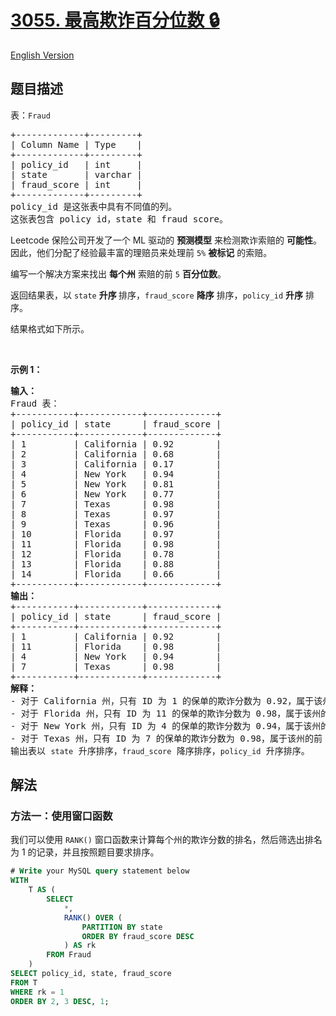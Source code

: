 # [3055. 最高欺诈百分位数 🔒](https://leetcode.cn/problems/top-percentile-fraud)

[English Version](/solution/3000-3099/3055.Top%20Percentile%20Fraud/README_EN.md)

<!-- tags:数据库 -->

<!-- difficulty:中等 -->

## 题目描述

<!-- 这里写题目描述 -->

<p>表：<code>Fraud</code></p>

<pre>
+-------------+---------+
| Column Name | Type    |
+-------------+---------+
| policy_id   | int     |
| state       | varchar |
| fraud_score | int     |
+-------------+---------+
policy_id 是这张表中具有不同值的列。
这张表包含 policy id，state 和 fraud score。
</pre>

<p>Leetcode 保险公司开发了一个 ML 驱动的 <strong>预测模型</strong> 来检测欺诈索赔的 <strong>可能性</strong>。因此，他们分配了经验最丰富的理赔员来处理前 <code>5%</code> <strong>被标记</strong> 的索赔。</p>

<p>编写一个解决方案来找出 <strong>每个州</strong> 索赔的前 <code>5</code> <strong>百分位数</strong>。</p>

<p>返回结果表，以&nbsp;<code>state</code>&nbsp;<strong>升序&nbsp;</strong>排序，<code>fraud_score</code>&nbsp;<strong>降序</strong> 排序，<code>policy_id</code>&nbsp;<strong>升序</strong> 排序。</p>

<p>结果格式如下所示。</p>

<p>&nbsp;</p>

<p><strong class="example">示例 1：</strong></p>

<pre>
<strong>输入：</strong>
Fraud 表：
+-----------+------------+-------------+
| policy_id | state      | fraud_score | 
+-----------+------------+-------------+
| 1         | California | 0.92        | 
| 2         | California | 0.68        |   
| 3         | California | 0.17        | 
| 4         | New York   | 0.94        | 
| 5         | New York   | 0.81        | 
| 6         | New York   | 0.77        |  
| 7         | Texas      | 0.98        |  
| 8         | Texas      | 0.97        | 
| 9         | Texas      | 0.96        | 
| 10        | Florida    | 0.97        |  
| 11        | Florida    | 0.98        | 
| 12        | Florida    | 0.78        | 
| 13        | Florida    | 0.88        | 
| 14        | Florida    | 0.66        | 
+-----------+------------+-------------+
<strong>输出：</strong> 
+-----------+------------+-------------+
| policy_id | state      | fraud_score |
+-----------+------------+-------------+
| 1         | California | 0.92        | 
| 11        | Florida    | 0.98        | 
| 4         | New York   | 0.94        | 
| 7         | Texas      | 0.98        |  
+-----------+------------+-------------+
<strong>解释：</strong>
- 对于 California 州，只有 ID 为 1 的保单的欺诈分数为 0.92，属于该州的前 5%。
- 对于 Florida 州，只有 ID 为 11 的保单的欺诈分数为 0.98，属于该州的前 5%。
- 对于 New York 州，只有 ID 为 4 的保单的欺诈分数为 0.94，属于该州的前 5%。
- 对于 Texas 州，只有 ID 为 7 的保单的欺诈分数为 0.98，属于该州的前 5%。
输出表以&nbsp;<code>state</code>&nbsp;升序排序，<code>fraud_score</code>&nbsp;降序排序，<code>policy_id</code>&nbsp;升序排序。
</pre>

## 解法

### 方法一：使用窗口函数

我们可以使用 `RANK()` 窗口函数来计算每个州的欺诈分数的排名，然后筛选出排名为 1 的记录，并且按照题目要求排序。

<!-- tabs:start -->

```sql
# Write your MySQL query statement below
WITH
    T AS (
        SELECT
            *,
            RANK() OVER (
                PARTITION BY state
                ORDER BY fraud_score DESC
            ) AS rk
        FROM Fraud
    )
SELECT policy_id, state, fraud_score
FROM T
WHERE rk = 1
ORDER BY 2, 3 DESC, 1;
```

<!-- tabs:end -->

<!-- end -->
